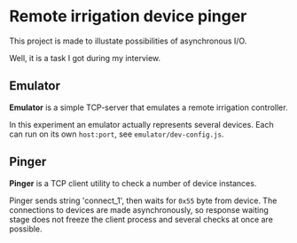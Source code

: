 # Remote irrigation device pinger

This project is made to illustate possibilities of asynchronous I/O.

Well, it is a task I got during my interview.

## Emulator

**Emulator** is a simple TCP-server that emulates a remote irrigation controller.

In this experiment an emulator actually represents several devices.
Each can run on its own `host:port`, see `emulator/dev-config.js`.

## Pinger

**Pinger** is a TCP client utility to check a number of device instances.

Pinger sends string 'connect_1', then waits for `0x55` byte from device.
The connections to devices are made asynchronously, so response waiting
stage does not freeze the client process and several checks at once are
possible.
